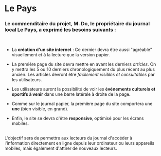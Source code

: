<h1>Le Pays</h1>

<h3>Le commenditaire du projet, M. Do, le propriétaire du journal local Le Pays, a exprimé les besoins suivants :</h3><br>

- La **création d'un site internet** :  Ce dernier devra être aussi "agréable" visuellement et à la lecture que la version papier.

- La première page du site devra mettre en avant les derniers *articles*. On y mettra les 5 ou 10 derniers chronologiquement du plus récent au plus ancien. Les articles devront être *facilement visibles et consultables* par les utilisateurs.

- Les utilisateurs auront la possibilité de voir les **évènements culturels et sportifs à venir** dans une barre latérale à droite de la page.

- Comme sur le journal papier, la première page du site comportera une **une** (bien visible, en grand).

- Enfin, le site se devra d'être **responsive**, optimisé pour les écrans mobiles.
<br>
L'objectif sera de permettre aux lecteurs du journal d'accéder à l'information directement en ligne depuis leur ordinateur ou leurs appareils mobiles, mais également d'attirer de nouveaux lecteurs.
